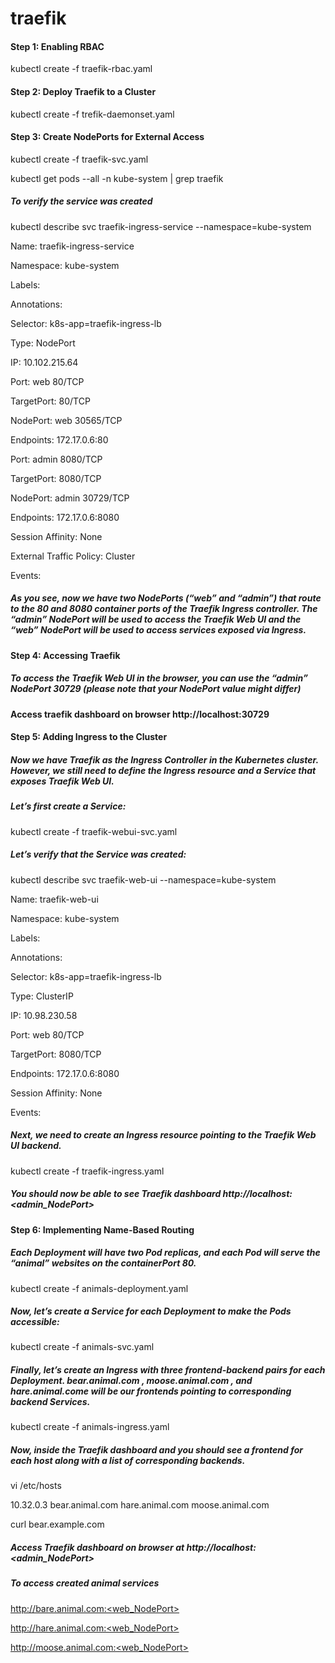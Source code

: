 # traefik

#### Step 1: Enabling RBAC

kubectl create -f traefik-rbac.yaml

#### Step 2: Deploy Traefik to a Cluster

kubectl create -f trefik-daemonset.yaml

#### Step 3: Create NodePorts for External Access

kubectl create -f traefik-svc.yaml

kubectl get pods --all -n kube-system | grep traefik

##### To verify the service was created

kubectl describe svc traefik-ingress-service --namespace=kube-system

Name:                     traefik-ingress-service

Namespace:                kube-system

Labels:                   <none>

Annotations:              <none>

Selector:                 k8s-app=traefik-ingress-lb

Type:                     NodePort

IP:                       10.102.215.64

Port:                     web  80/TCP

TargetPort:               80/TCP

NodePort:                 web  30565/TCP

Endpoints:                172.17.0.6:80

Port:                     admin  8080/TCP

TargetPort:               8080/TCP

NodePort:                 admin  30729/TCP

Endpoints:                172.17.0.6:8080

Session Affinity:         None

External Traffic Policy:  Cluster

Events:                   <none>
  
##### As you see, now we have two NodePorts (“web” and “admin”) that route to the 80 and 8080 container ports of the Traefik Ingress controller. The “admin” NodePort will be used to access the Traefik Web UI and the “web” NodePort will be used to access services exposed via Ingress.

#### Step 4: Accessing Traefik

##### To access the Traefik Web UI in the browser, you can use the “admin” NodePort 30729 (please note that your NodePort value might differ)  

#### Access traefik dashboard on browser http://localhost:30729

#### Step 5: Adding Ingress to the Cluster

##### Now we have Traefik as the Ingress Controller in the Kubernetes cluster. However, we still need to define the Ingress resource and a Service that exposes Traefik Web UI.

##### Let’s first create a Service:

kubectl create -f traefik-webui-svc.yaml

##### Let’s verify that the Service was created:


kubectl describe svc traefik-web-ui --namespace=kube-system

Name:              traefik-web-ui

Namespace:         kube-system

Labels:            <none>

Annotations:       <none>

Selector:          k8s-app=traefik-ingress-lb

Type:              ClusterIP

IP:                10.98.230.58

Port:              web  80/TCP

TargetPort:        8080/TCP

Endpoints:         172.17.0.6:8080

Session Affinity:  None

Events:            <none>

##### Next, we need to create an Ingress resource pointing to the Traefik Web UI backend.

kubectl create -f traefik-ingress.yaml  

##### You should now be able to see Traefik dashboard http://localhost:<admin_NodePort>
  
#### Step 6: Implementing Name-Based Routing  

##### Each Deployment will have two Pod replicas, and each Pod will serve the “animal” websites on the containerPort 80.

kubectl create -f animals-deployment.yaml

##### Now, let’s create a Service for each Deployment to make the Pods accessible:

kubectl create -f animals-svc.yaml

##### Finally, let’s create an Ingress with three frontend-backend pairs for each Deployment. bear.animal.com , moose.animal.com , and hare.animal.come will be our frontends pointing to corresponding backend Services.

kubectl create -f animals-ingress.yaml

##### Now, inside the Traefik dashboard and you should see a frontend for each host along with a list of corresponding backends.

vi /etc/hosts

10.32.0.3 bear.animal.com hare.animal.com moose.animal.com

curl bear.example.com

<!DOCTYPE html>
<html>
<head>
        <title>Bear</title>
<style>
body {background-image: url("img/bear.jpg");}

</style>
</head>
<body>

</body>
</html>

##### Access Traefik dashboard on browser at http://localhost:<admin_NodePort> 

##### To access created animal services 

http://bare.animal.com:<web_NodePort> 

http://hare.animal.com:<web_NodePort>

http://moose.animal.com:<web_NodePort>
